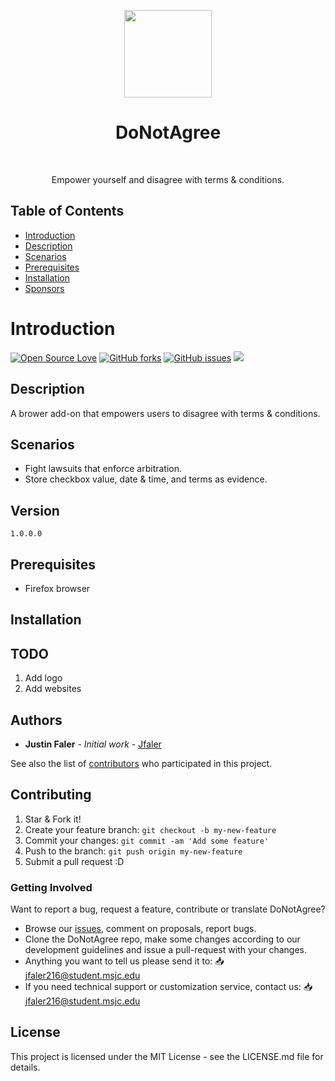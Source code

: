<p align="center">
<img src="https://i.imgur.com/" width="140" align="center">
  </p>
<h1 align="center"> DoNotAgree </h1> <br>
<p align="center">
  <a href="https://JustinFaler.com">
  </a>
</p>

<p align="center">
  Empower yourself and disagree with terms & conditions.
</p>

## Table of Contents

- [Introduction](#introduction)
- [Description](#description)
- [Scenarios](#scenarios)
- [Prerequisites](#prerequisites)
- [Installation](#installation)
- [Sponsors](#donate)

# Introduction
[![Open Source Love](https://badges.frapsoft.com/os/v1/open-source.png?v=103)](https://github.com/Jfaler/DoNotAgree/blob/master/LICENSE.txt)
[![GitHub forks](https://img.shields.io/github/forks/Jfaler/DoNotAgree.svg)](https://github.com/Jfaler/DoNotAgree/network)
[![GitHub issues](https://img.shields.io/github/issues/jfaler/DoNotAgree.svg)](https://github.com/jfaler/DoNotAgree/issues)
[![](https://img.shields.io/twitter/follow/justinfaler.svg?label=Follow&style=social)](https://twitter.com/justinfaler)

## Description

A brower add-on that empowers users to disagree with terms & conditions.

## Scenarios

* Fight lawsuits that enforce arbitration.
* Store checkbox value, date & time, and terms as evidence.

## Version
`
1.0.0.0
`
## Prerequisites

* Firefox browser

## Installation


## TODO

1. Add logo
2. Add websites

## Authors

* **Justin Faler** - *Initial work* - [Jfaler](https://github.com/Jfaler)

See also the list of [contributors](https://github.com/Jfaler/DoNotAgree/contributors) who participated in this project.


## Contributing

1. Star & Fork it!
2. Create your feature branch: `git checkout -b my-new-feature`
3. Commit your changes: `git commit -am 'Add some feature'`
4. Push to the branch: `git push origin my-new-feature`
5. Submit a pull request :D

### Getting Involved

Want to report a bug, request a feature, contribute or translate DoNotAgree?

* Browse our [issues](https://github.com/Jfaler/DoNotAgree/issues), comment on proposals, report bugs.
* Clone the DoNotAgree repo, make some changes according to our development guidelines and issue a pull-request with your changes.
* Anything you want to tell us please send it to: 📥 [jfaler216@student.msjc.edu](mailto:jfaler216@student.msjc.edu)
* If you need technical support or customization service, contact us: 📥 [jfaler216@student.msjc.edu](mailto:jfaler216@student.msjc.edu)

## License

This project is licensed under the MIT License - see the LICENSE.md file for details.
